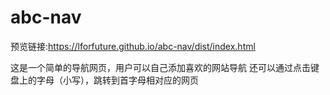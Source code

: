 # abc-nav
预览链接:https://lforfuture.github.io/abc-nav/dist/index.html

这是一个简单的导航网页，用户可以自己添加喜欢的网站导航
还可以通过点击键盘上的字母（小写），跳转到首字母相对应的网页
